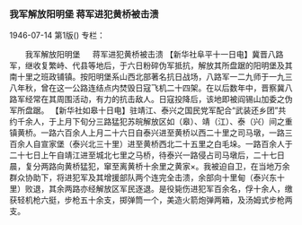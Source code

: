 ### 我军解放阳明堡  蒋军进犯黄桥被击溃

1946-07-14
第1版()
专栏：

　　我军解放阳明堡
　  蒋军进犯黄桥被击溃
    【新华社阜平十一日电】冀晋八路军，继收复繁峙、代县等地后，于六日粉碎伪军抵抗，解放其所盘踞的阳明堡及其南十里之班政铺镇。按阳明堡系山西北部著名抗日战场，八路军一二九师于一九三八年秋，曾在这一公路连结点内焚毁日寇飞机二十四架。在以后数年中，晋察冀八路军经常在其周围活动，有力的抗击敌人。日寇投降后，该地即被阎锡山加委之伪军所盘踞。
    【新华社如皋十日电】驻靖江、泰兴之国民党军配合“武装还乡团”共约千余人，于上月下旬分三路猛犯苏皖解放区如（皋）、靖（江）、泰（兴）间之重镇黄桥。一路六百余人上月二十六日自泰兴进至黄桥以西二十里之司马墩，一路三百余人自宣家堡（泰兴北三十里）进至黄桥西北二十五里之白毛垛。一路百余人于二十七日上午自靖江进至城北七里之马桥，待泰兴一路侵占司马墩后，二十七日晨，复分两路向黄桥猛犯，窜至离黄桥十余里之黄家×。我被迫自卫，在当地万余群众协助下，将进犯军及其增援部队两个连完全击溃，余部向十里甸（泰兴东十里）败退，其余两路亦经解放区军民逐退。是役毙伤进犯军百余名，俘十余人，缴获轻机枪六挺，步枪五十余支，掷弹筒一个，美造火箭炮弹两箱，及汤姆式步枪两支。
